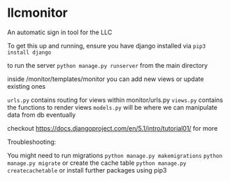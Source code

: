 # llcmonitor
An automatic sign in tool for the LLC

To get this up and running, ensure you have django installed
via ```pip3 install django```

to run the server 
```python manage.py runserver``` from the main directory

inside /monitor/templates/monitor you can add new views or update existing ones

```urls.py``` contains routing for views within monitor/urls.py
```views.py``` contains the functions to render views
```models.py``` will be where we can manipulate data from db eventually

checkout https://docs.djangoproject.com/en/5.1/intro/tutorial01/ for more

Troubleshooting:

You might need to run migrations
```python manage.py makemigrations```
```python manage.py migrate```
or create the cache table
```python manage.py createcachetable```
or install further packages using pip3
